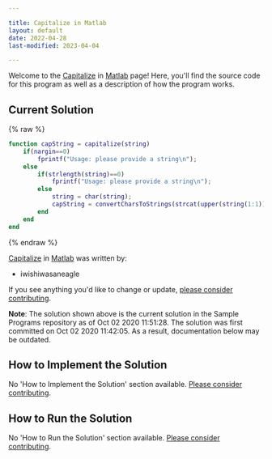 ```yaml
---

title: Capitalize in Matlab
layout: default
date: 2022-04-28
last-modified: 2023-04-04

---
```


Welcome to the [Capitalize](https://sampleprograms.io/projects/capitalize) in [Matlab](https://sampleprograms.io/languages/matlab) page! Here, you'll find the source code for this program as well as a description of how the program works.

## Current Solution

{% raw %}

```matlab
function capString = capitalize(string)
    if(nargin==0)
        fprintf("Usage: please provide a string\n");
    else
        if(strlength(string)==0)
            fprintf("Usage: please provide a string\n");
        else
            string = char(string);
            capString = convertCharsToStrings(strcat(upper(string(1:1)),string(2:end)));
        end
    end
end
```

{% endraw %}

[Capitalize](https://sampleprograms.io/projects/capitalize) in [Matlab](https://sampleprograms.io/languages/matlab) was written by:

- iwishiwasaneagle

If you see anything you'd like to change or update, [please consider contributing](https://github.com/TheRenegadeCoder/sample-programs).

**Note**: The solution shown above is the current solution in the Sample Programs repository as of Oct 02 2020 11:51:28. The solution was first committed on Oct 02 2020 11:42:05. As a result, documentation below may be outdated.

## How to Implement the Solution

No 'How to Implement the Solution' section available. [Please consider contributing](https://github.com/TheRenegadeCoder/sample-programs-website).

## How to Run the Solution

No 'How to Run the Solution' section available. [Please consider contributing](https://github.com/TheRenegadeCoder/sample-programs-website).